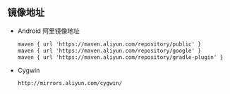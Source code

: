 ## 镜像地址

- Android 阿里镜像地址

  ```html
  maven { url 'https://maven.aliyun.com/repository/public' }
  maven { url 'https://maven.aliyun.com/repository/google' }
  maven { url 'https://maven.aliyun.com/repository/gradle-plugin' }
  ```

- Cygwin

  ```html
  http://mirrors.aliyun.com/cygwin/
  ```

